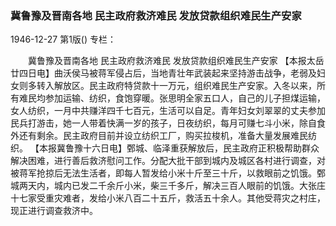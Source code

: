 ### 冀鲁豫及晋南各地  民主政府救济难民  发放贷款组织难民生产安家

1946-12-27
第1版()
专栏：

　　冀鲁豫及晋南各地
    民主政府救济难民
    发放贷款组织难民生产安家
    【本报太岳廿四日电】曲沃侯马被蒋军侵占后，当地青壮年武装起来坚持游击战争，老弱及妇女则多转入解放区。民主政府特贷款十一万元，组织难民生产安家。入冬以来，所有难民均参加运输、纺织，食饱穿暖。张思明全家五口人，自己的儿子担煤运输，女人纺织，一月中共赚洋四千七百元，生活可以自足。青年妇女刘翠翠的丈夫参加民兵打游击，她一人带着快满一岁的孩子，日夜纺织，每月可赚七斗小米，除自食外还有剩余。民主政府目前并设立纺织工厂，购买拉梭机，准备大量发展难民纺织。
    【本报冀鲁豫十六日电】鄄城、临泽重获解放后，民主政府正积极帮助群众解决困难，进行善后救济慰问工作。分配大批干部到城内及城区各村进行调查，对被蒋军抢掠后无法生活者，即每人暂发给小米十斤至三十斤，以救眼前之饥饿。鄄城两天内，城内已发二千余斤小米，柴三千多斤，解决三百人眼前的饥饿。大张庄十七家受重灾难者，发给小米八百二十五斤，救活五十余人。其他受蒋灾之村庄，现正进行调查救济中。
